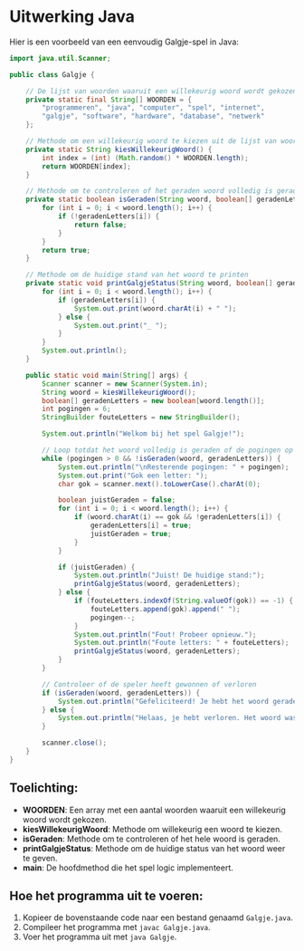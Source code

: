 # Uitwerking Java

Hier is een voorbeeld van een eenvoudig Galgje-spel in Java:

```java
import java.util.Scanner;

public class Galgje {

    // De lijst van woorden waaruit een willekeurig woord wordt gekozen
    private static final String[] WOORDEN = {
        "programmeren", "java", "computer", "spel", "internet",
        "galgje", "software", "hardware", "database", "netwerk"
    };

    // Methode om een willekeurig woord te kiezen uit de lijst van woorden
    private static String kiesWillekeurigWoord() {
        int index = (int) (Math.random() * WOORDEN.length);
        return WOORDEN[index];
    }

    // Methode om te controleren of het geraden woord volledig is geraden
    private static boolean isGeraden(String woord, boolean[] geradenLetters) {
        for (int i = 0; i < woord.length(); i++) {
            if (!geradenLetters[i]) {
                return false;
            }
        }
        return true;
    }

    // Methode om de huidige stand van het woord te printen
    private static void printGalgjeStatus(String woord, boolean[] geradenLetters) {
        for (int i = 0; i < woord.length(); i++) {
            if (geradenLetters[i]) {
                System.out.print(woord.charAt(i) + " ");
            } else {
                System.out.print("_ ");
            }
        }
        System.out.println();
    }

    public static void main(String[] args) {
        Scanner scanner = new Scanner(System.in);
        String woord = kiesWillekeurigWoord();
        boolean[] geradenLetters = new boolean[woord.length()];
        int pogingen = 6;
        StringBuilder fouteLetters = new StringBuilder();

        System.out.println("Welkom bij het spel Galgje!");

        // Loop totdat het woord volledig is geraden of de pogingen op zijn
        while (pogingen > 0 && !isGeraden(woord, geradenLetters)) {
            System.out.println("\nResterende pogingen: " + pogingen);
            System.out.print("Gok een letter: ");
            char gok = scanner.next().toLowerCase().charAt(0);

            boolean juistGeraden = false;
            for (int i = 0; i < woord.length(); i++) {
                if (woord.charAt(i) == gok && !geradenLetters[i]) {
                    geradenLetters[i] = true;
                    juistGeraden = true;
                }
            }

            if (juistGeraden) {
                System.out.println("Juist! De huidige stand:");
                printGalgjeStatus(woord, geradenLetters);
            } else {
                if (fouteLetters.indexOf(String.valueOf(gok)) == -1) {
                    fouteLetters.append(gok).append(" ");
                    pogingen--;
                }
                System.out.println("Fout! Probeer opnieuw.");
                System.out.println("Foute letters: " + fouteLetters);
                printGalgjeStatus(woord, geradenLetters);
            }
        }

        // Controleer of de speler heeft gewonnen of verloren
        if (isGeraden(woord, geradenLetters)) {
            System.out.println("Gefeliciteerd! Je hebt het woord geraden: " + woord);
        } else {
            System.out.println("Helaas, je hebt verloren. Het woord was: " + woord);
        }

        scanner.close();
    }
}
```

## Toelichting:

- **WOORDEN**: Een array met een aantal woorden waaruit een willekeurig woord wordt gekozen.
- **kiesWillekeurigWoord**: Methode om willekeurig een woord te kiezen.
- **isGeraden**: Methode om te controleren of het hele woord is geraden.
- **printGalgjeStatus**: Methode om de huidige status van het woord weer te geven.
- **main**: De hoofdmethod die het spel logic implementeert.

## Hoe het programma uit te voeren:

1. Kopieer de bovenstaande code naar een bestand genaamd `Galgje.java`.
2. Compileer het programma met `javac Galgje.java`.
3. Voer het programma uit met `java Galgje`.


